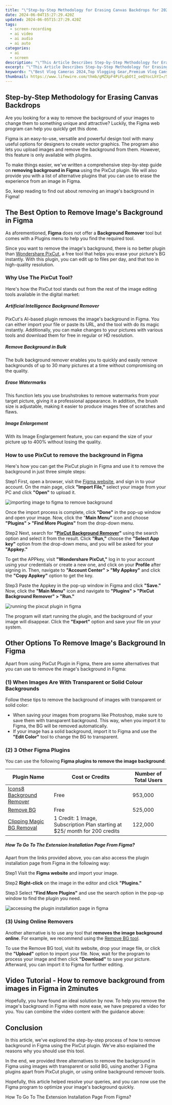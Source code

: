 ```yaml
---
title: "\"Step-by-Step Methodology for Erasing Canvas Backdrops for 2024\""
date: 2024-06-04T15:27:29.420Z
updated: 2024-06-05T15:27:29.420Z
tags: 
  - screen-recording
  - ai video
  - ai audio
  - ai auto
categories: 
  - ai
  - screen
description: "\"This Article Describes Step-by-Step Methodology for Erasing Canvas Backdrops for 2024\""
excerpt: "\"This Article Describes Step-by-Step Methodology for Erasing Canvas Backdrops for 2024\""
keywords: "\"Best Vlog Cameras 2024,Top Vlogging Gear,Premium Vlog Cams,Ultimate Vlogging Cameras,Vlog Camera List 2024,High-Res Vlog Cams,Pro Vlog Photography\""
thumbnail: https://www.lifewire.com/thmb/gMZXpF4PiFLqbOtI_oeQYocLhYI=/540x405/filters:no_upscale():max_bytes(150000):strip_icc()/AirTags-d0c59672dec24b1b947c239fd7c6b934.jpg
---
```


## Step-by-Step Methodology for Erasing Canvas Backdrops

Are you looking for a way to remove the background of your images to change them to something unique and attractive? Luckily, the Figma web program can help you quickly get this done.

Figma is an easy-to-use, versatile and powerful design tool with many useful options for designers to create vector graphics. The program also lets you upload images and remove the background from them. However, this feature is only available with plugins.

To make things easier, we've written a comprehensive step-by-step guide on **removing background in Figma** using the PixCut plugin. We will also provide you with a list of alternative plugins that you can use to erase the experience from an image in Figma.

So, keep reading to find out about removing an image's background in Figma!

## The Best Option to Remove Image's Background in Figma

As aforementioned, **Figma** does not offer a **Background Remover** tool but comes with a Plugins menu to help you find the required tool.

Since you want to remove the image's background, there is no better plugin than [Wondershare PixCut](https://pixcut.wondershare.com/), a free tool that helps you erase your picture's BG instantly. With this plugin, you can edit up to files per day, and that too in high-quality resolution.

### Why Use The PixCut Tool?

Here's how the PixCut tool stands out from the rest of the image editing tools available in the digital market:

##### Artificial Intelligence Background Remover

PixCut's AI-based plugin removes the image's background in Figma. You can either import your file or paste its URL, and the tool with do its magic instantly. Additionally, you can make changes to your pictures with various tools and download them for free in regular or HD resolution.

##### Remove Background in Bulk

The bulk background remover enables you to quickly and easily remove backgrounds of up to 30 many pictures at a time without compromising on the quality.

##### Erase Watermarks

This function lets you use brushstrokes to remove watermarks from your target picture, giving it a professional appearance. In addition, the brush size is adjustable, making it easier to produce images free of scratches and flaws.

##### Image Enlargement

With its Image Englargement feature, you can expand the size of your picture up to 400% without losing the quality.

### How to use PixCut to remove the background in Figma

Here's how you can get the PixCut plugin in Figma and use it to remove the background in just three simple steps:

Step1 First, open a browser, visit the [Figma website](https://www.figma.com), and sign in to your account. On the main page, click **"Import File,"** select your image from your PC and click **"Open"** to upload it.

![importing image to figma to remove background](https://images.wondershare.com/filmora/article-images/2023/03/importing-image-to-figma-to-remove-background.png)

Once the import process is complete, click **"Done"** in the pop-up window and open your image. Now, click the "**Main Menu"** icon and choose **"Plugins" > "Find More Plugins"** from the drop-down menu.

Step2 Next, search for **"**[**PixCut Background Remover**](https://www.figma.com/community/plugin/990188175789012011)**"** using the search option and select it from the result. Click **"Run,"** choose the **"Select App key"** option from the drop-down menu, and you will be asked for your **"Appkey."**

To get the APPkey, visit **"Wondershare PixCut,"** log in to your account using your credentials or create a new one, and click on your **Profile** after signing in. Then, navigate to **"Account Center" > "My Appkey"** and click the **"Copy Appkey"** option to get the key.

Step3 Paste the Appkey in the pop-up window in Figma and click **"Save."** Now, click the **"Main Menu"** icon and navigate to **"Plugins" > "PixCut Background Remover" > "Run."**

![running the pixcut plugin in figma](https://images.wondershare.com/filmora/article-images/2023/03/running-the-pixcut-plugin-in-figma.png)

The program will start running the plugin, and the background of your image will disappear. Click the **"Export"** option and save your file on your system.

## Other Options To Remove Image's Background In Figma

Apart from using PixCut Plugin in Figma, there are some alternatives that you can use to remove the image's background in Figma:

### (1) When Images Are With Transparent or Solid Colour Backgrounds

Follow these tips to remove the background of images with transparent or solid color:

* When saving your images from programs like Photoshop, make sure to save them with transparent background. This way, when you import it to Figma, the BG will be removed automatically.
* If your image has a solid background, import it to Figma and use the **"Edit Color"** tool to change the BG to transparent.

### (2) 3 Other Figma Plugins

You can use the following **Figma plugins to remove the image background**:

| **Plugin Name**                                                                                                  | **Cost or Credits**                                                         | **Number of Total Users** |
| ---------------------------------------------------------------------------------------------------------------- | --------------------------------------------------------------------------- | ------------------------- |
| [Icons8 Background Remover](https://www.figma.com/community/plugin/997643096679511216/Icons8-Background-Remover) | Free                                                                        | 953,000                   |
| [Remove BG](https://www.figma.com/community/plugin/738992712906748191/Remove-BG)                                 | Free                                                                        | 525,000                   |
| [Clipping Magic BG Removal](https://www.figma.com/community/plugin/903342829195738905/Clipping-Magic-BG-Removal) | 1 Credit: 1 Image, Subscription Plan starting at $25/ month for 200 credits | 122,000                   |

##### How To Go To The Extension Installation Page From Figma?

Apart from the links provided above, you can also access the plugin installation page from Figma in the following way:

Step1 Visit the **Figma website** and import your image.

Step2 **Right-click** on the image in the editor and click **"Plugins."**

Step3 Select **"Find More Plugins"** and use the search option in the pop-up window to find the plugin you need.

![accessing the plugin installation page in figma](https://images.wondershare.com/filmora/article-images/2023/03/accessing-the-plugin-installation-page-in-figma.png)

### (3) Using Online Removers

Another alternative is to use any tool that **removes the image background online**. For example, we recommend using the [Remove BG tool](https://www.remove.bg/).

To use the Remove BG tool, visit its website, drop your image file, or click the **"Upload"** option to import your file. Now, wait for the program to process your image and then click **"Download"** to save your picture. Afterward, you can import it to Figma for further editing.

## Video Tutorial - How to remove background from images in Figma in 2minutes

Hopefully, you have found an ideal solution by now. To help you remove the image's background in Figma with more ease, we have prepared a video for you. You can combine the video content with the guidance above:

## Conclusion

In this article, we've explored the step-by-step process of how to remove background in Figma using the PixCut plugin. We've also explained the reasons why you should use this tool.

In the end, we provided three alternatives to remove the background in Figma using images with transparent or solid BG, using another 3 Figma plugins apart from PixCut plugin, or using online background remover tools.

Hopefully, this article helped resolve your queries, and you can now use the Figma program to optimize your image's background quickly.

How To Go To The Extension Installation Page From Figma?

<ins class="adsbygoogle"
     style="display:block"
     data-ad-format="autorelaxed"
     data-ad-client="ca-pub-7571918770474297"
     data-ad-slot="1223367746"></ins>

<ins class="adsbygoogle"
     style="display:block"
     data-ad-format="autorelaxed"
     data-ad-client="ca-pub-7571918770474297"
     data-ad-slot="1223367746"></ins>



<ins class="adsbygoogle"
     style="display:block"
     data-ad-client="ca-pub-7571918770474297"
     data-ad-slot="8358498916"
     data-ad-format="auto"
     data-full-width-responsive="true"></ins>



